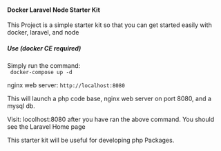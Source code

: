 #### Docker Laravel Node Starter Kit  

This Project is a simple starter kit so that you can get started easily with docker, laravel, and node

##### Use (docker CE required)  
Simply run the command:  
` docker-compose up -d`

nginx web server: `http://localhost:8080`

This will launch a php code base, nginx web server on port 8080, and a mysql db.

Visit: locolhost:8080 after you have ran the above command. You should see the Laravel Home page

This starter kit will be useful for developing php Packages.  

